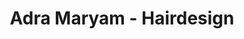 ---
title: "Adra Maryam - Hairdesign"
url: /haltern-am-see/adra-maryam-hairdesign/
shop: Friseur
---